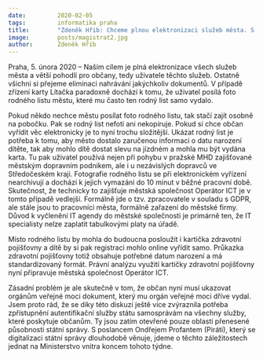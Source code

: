 ```yaml
---
date:         2020-02-05
tags:         informatika praha
title:        "Zdeněk Hřib: Chceme plnou elektronizaci služeb města. S Ministerstvem vnitra projednáme možnosti zpřístupnění autentifikační služby státu samosprávám"
image: 	      posts/magistrat2.jpg
author:       Zdeněk Hřib
---
```


Praha, 5. února 2020 – Naším cílem je plná elektronizace všech služeb města a větší pohodlí pro občany, tedy uživatele těchto služeb. Ostatně všichni si přejeme eliminaci nahrávání jakýchkoliv dokumentů. V případě zřízení karty Lítačka paradoxně dochází k tomu, že uživatel posílá foto rodného listu městu, které mu často ten rodný list samo vydalo.

Pokud někdo nechce městu posílat foto rodného listu, tak stačí zajít osobně na pobočku. Pak se rodný list nefotí ani nekopíruje. Pokud si chce občan vyřídit věc elektronicky je to nyní trochu složitější. Ukázat rodný list je potřeba k tomu, aby město dostalo zaručenou informaci o datu narození dítěte, tak aby mohlo dítě dostat slevu na jízdném a mohla mu být vydána karta. Tu pak uživatel používá nejen při pohybu v pražské MHD zajišťované městským dopravním podnikem, ale i u nezávislých dopravců ve Středočeském kraji. Fotografie rodného listu se při elektronickém vyřízení nearchivují a dochází k jejich vymazání do 10 minut v běžné pracovní době. Skutečnost, že technicky to zajišťuje městská společnost Operátor ICT je v tomto případě vedlejší. Formálně jde o tzv. zpracovatele v souladu s GDPR, ale stále jsou to pracovníci města, formálně zařazení do městské firmy. Důvod k vyčlenění IT agendy do městské společnosti je primárně ten, že IT specialisty nelze zaplatit tabulkovými platy na úřadě.

Místo rodného listu by mohla do budoucna posloužit i kartička zdravotní pojišťovny a dítě by si pak registraci mohlo online vyřídit samo. Průkazka zdravotní pojišťovny totiž obsahuje potřebné datum narození a má standardizovaný formát. Právní analýzu využití kartičky zdravotní pojišťovny nyní připravuje městská společnost Operátor ICT.

Zásadní problém je ale skutečně v tom, že občan nyní musí ukazovat orgánům veřejné moci dokument, který mu orgán veřejné moci dříve vydal. Jsem proto rád, že se díky této diskuzi ještě více zvýraznila potřeba zpřístupnění autentifikační služby státu samosprávám na všechny služby, které poskytuje občanům. Ty jsou zatím otevřené pouze oblasti přenesené působnosti státní správy.  S poslancem Ondřejem Profantem (Piráti), který se digitalizaci státní správy dlouhodobě věnuje, jdeme o těchto záležitostech jednat na Ministerstvo vnitra koncem tohoto týdne.
